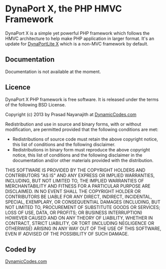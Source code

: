 DynaPort X, the PHP HMVC Framework
==================================

DynaPort X is a simple yet powerful PHP framework which follows the HMVC
architecture to help make PHP application in larger format. It's an update for
[DynaPortLite X](https://bitbucket.org/pnm123/dynaport-lite-x) which is a
non-MVC framework by default.

Documentation
--------------

Documentation is not available at the moment.

Licence
-------

DynaPort X PHP framework is free software. It is released under the terms of the
following BSD License.

Copyright (c) 2013 by Prasad Nayanajith at
[DynamicCodes.com](http://www.dynamiccodes.com)

Redistribution and use in source and binary forms, with or without modification,
are permitted provided that the following conditions are met:

* Redistributions of source code must retain the above copyright notice, this
  list of conditions and the following disclaimer.
* Redistributions in binary form must reproduce the above copyright notice, this
  list of conditions and the following disclaimer in the documentation and/or
  other materials provided with the distribution.

THIS SOFTWARE IS PROVIDED BY THE COPYRIGHT HOLDERS AND CONTRIBUTORS "AS IS" AND
ANY EXPRESS OR IMPLIED WARRANTIES, INCLUDING, BUT NOT LIMITED TO, THE IMPLIED
WARRANTIES OF MERCHANTABILITY AND FITNESS FOR A PARTICULAR PURPOSE ARE
DISCLAIMED. IN NO EVENT SHALL THE COPYRIGHT HOLDER OR CONTRIBUTORS BE LIABLE FOR
ANY DIRECT, INDIRECT, INCIDENTAL, SPECIAL, EXEMPLARY, OR CONSEQUENTIAL DAMAGES
(INCLUDING, BUT NOT LIMITED TO, PROCUREMENT OF SUBSTITUTE GOODS OR SERVICES;
LOSS OF USE, DATA, OR PROFITS; OR BUSINESS INTERRUPTION) HOWEVER CAUSED AND ON
ANY THEORY OF LIABILITY, WHETHER IN CONTRACT, STRICT LIABILITY, OR TORT
(INCLUDING NEGLIGENCE OR OTHERWISE) ARISING IN ANY WAY OUT OF THE USE OF THIS
SOFTWARE, EVEN IF ADVISED OF THE POSSIBILITY OF SUCH DAMAGE.

Coded by
--------
[DynamicCodes.com](http://www.dynamiccodes.com/)
